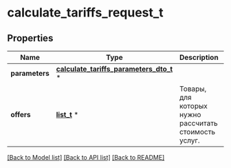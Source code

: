 # calculate_tariffs_request_t

## Properties
Name | Type | Description | Notes
------------ | ------------- | ------------- | -------------
**parameters** | [**calculate_tariffs_parameters_dto_t**](calculate_tariffs_parameters_dto.md) \* |  | 
**offers** | [**list_t**](calculate_tariffs_offer_dto.md) \* | Товары, для которых нужно рассчитать стоимость услуг. | 

[[Back to Model list]](../README.md#documentation-for-models) [[Back to API list]](../README.md#documentation-for-api-endpoints) [[Back to README]](../README.md)


